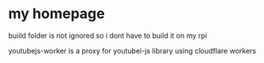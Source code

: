 # my homepage

buiild folder is not ignored so i dont have to build it on my rpi

youtubejs-worker is a proxy for youtubei-js library using cloudflare workers